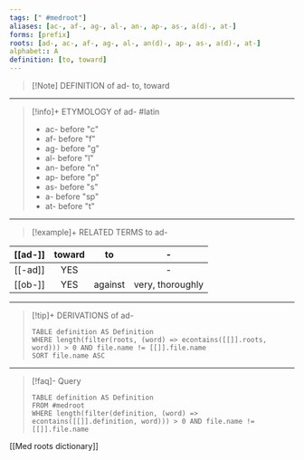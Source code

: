 ```yaml
---
tags: [" #medroot"]
aliases: [ac-, af-, ag-, al-, an-, ap-, as-, a(d)-, at-]
forms: [prefix]
roots: [ad-, ac-, af-, ag-, al-, an(d)-, ap-, as-, a(d)-, at-]
alphabet:: A
definition: [to, toward]
---
```

>[!Note] DEFINITION of ad-
>to, toward
_____
>[!info]+ ETYMOLOGY of ad-
>#latin
>- ac- before "c"
>- af- before "f"
>- ag- before "g"
>- al- before "l"
>- an- before "n"
>- ap- before "p"
>- as- before "s"
>- a- before "sp"
>- at- before "t"
_____
>[!example]+ RELATED TERMS to ad-
>
| [[ad-]] | toward |    to    |        -         |
|:-------:|:------:|:-------:|:----------------:|
| [[-ad]] | YES |       |        -         |
| [[ob-]] |  YES   | against | very, thoroughly |
_____
>[!tip]+ DERIVATIONS of ad-
>```dataview
>TABLE definition AS Definition 
>WHERE length(filter(roots, (word) => econtains([[]].roots, word))) > 0 AND file.name != [[]].file.name
>SORT file.name ASC
>```
_____
>[!faq]- Query
>```dataview
>TABLE definition AS Definition
>FROM #medroot
>WHERE length(filter(definition, (word) => econtains([[]].definition, word))) > 0 AND file.name != [[]].file.name
>```

[[Med roots dictionary]]